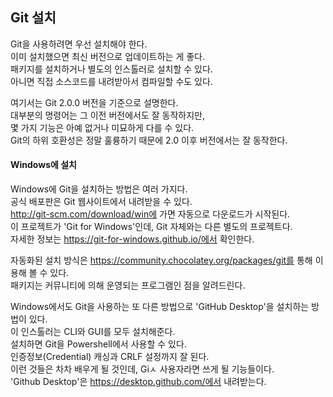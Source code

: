 ## Git 설치 
Git을 사용하려면 우선 설치해야 한다.  
이미 설치했으면 최신 버전으로 업데이트하는 게 좋다.  
패키지를 설치하거나 별도의 인스톨러로 설치할 수 있다.  
아니면 직접 소스코드를 내려받아서 컴파일할 수도 있다.
   
여기서는 Git 2.0.0 버전을 기준으로 설명한다.  
대부분의 명령어는 그 이전 버전에서도 잘 동작하지만,  
몇 가지 기능은 아예 없거나 미묘하게 다를 수 있다.  
Git의 하위 호환성은 정말 훌륭하기 때문에 2.0 이후 버전에서는 잘 동작한다.  
  
#### Windows에 설치
Windows에 Git을 설치하는 방법은 여러 가지다.  
공식 배포판은 Git 웹사이트에서 내려받을 수 있다.  
http://git-scm.com/download/win에 가면 자동으로 다운로드가 시작된다.  
이 프로젝트가 'Git for Windows'인데, Git 자체와는 다른 별도의 프로젝트다.  
자세한 정보는 https://git-for-windows.github.io/에서 확인한다.  
  
자동화된 설치 방식은 https://community.chocolatey.org/packages/git를 통해 이용해 볼 수 있다.  
패키지는 커뮤니티에 의해 운영되는 프로그램인 점을 알려드린다.  
  
Windows에서도 Git을 사용하는 또 다른 방법으로 'GitHub Desktop'을 설치하는 방법이 있다.  
이 인스톨러는 CLI와 GUI를 모두 설치해준다.  
설치하면 Git을 Powershell에서 사용할 수 있다.  
인증정보(Credential) 캐싱과 CRLF 설정까지 잘 된다.  
이런 것들은 차차 배우게 될 것인데, Giㅅ 사용자라면 쓰게 될 기능들이다.  
'Github Desktop'은 https://desktop.github.com/에서 내려받는다.
